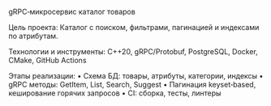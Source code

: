 gRPC‑микросервис каталог товаров 

Цель проекта: Каталог с поиском, фильтрами, пагинацией и индексами по атрибутам.

Технологии и инструменты: C++20, gRPC/Protobuf, PostgreSQL, Docker, CMake, GitHub Actions

Этапы реализации:
• Схема БД: товары, атрибуты, категории, индексы
• gRPC методы: GetItem, List, Search, Suggest
• Пагинация keyset‑based, кеширование горячих запросов
• CI: сборка, тесты, линтеры

